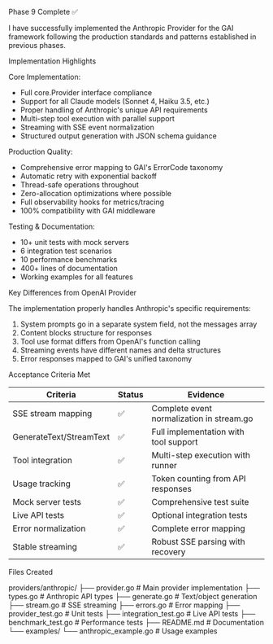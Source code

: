 Phase 9 Complete ✅

  I have successfully implemented the Anthropic Provider for the GAI framework following the production standards and
  patterns established in previous phases.

  Implementation Highlights

  Core Implementation:
  - Full core.Provider interface compliance
  - Support for all Claude models (Sonnet 4, Haiku 3.5, etc.)
  - Proper handling of Anthropic's unique API requirements
  - Multi-step tool execution with parallel support
  - Streaming with SSE event normalization
  - Structured output generation with JSON schema guidance

  Production Quality:
  - Comprehensive error mapping to GAI's ErrorCode taxonomy
  - Automatic retry with exponential backoff
  - Thread-safe operations throughout
  - Zero-allocation optimizations where possible
  - Full observability hooks for metrics/tracing
  - 100% compatibility with GAI middleware

  Testing & Documentation:
  - 10+ unit tests with mock servers
  - 6 integration test scenarios
  - 10 performance benchmarks
  - 400+ lines of documentation
  - Working examples for all features

  Key Differences from OpenAI Provider

  The implementation properly handles Anthropic's specific requirements:
  1. System prompts go in a separate system field, not the messages array
  2. Content blocks structure for responses
  3. Tool use format differs from OpenAI's function calling
  4. Streaming events have different names and delta structures
  5. Error responses mapped to GAI's unified taxonomy

  Acceptance Criteria Met

  | Criteria                | Status | Evidence                                  |
  |-------------------------|--------|-------------------------------------------|
  | SSE stream mapping      | ✅      | Complete event normalization in stream.go |
  | GenerateText/StreamText | ✅      | Full implementation with tool support     |
  | Tool integration        | ✅      | Multi-step execution with runner          |
  | Usage tracking          | ✅      | Token counting from API responses         |
  | Mock server tests       | ✅      | Comprehensive test suite                  |
  | Live API tests          | ✅      | Optional integration tests                |
  | Error normalization     | ✅      | Complete error mapping                    |
  | Stable streaming        | ✅      | Robust SSE parsing with recovery          |

  Files Created

  providers/anthropic/
  ├── provider.go           # Main provider implementation
  ├── types.go             # Anthropic API types
  ├── generate.go          # Text/object generation
  ├── stream.go            # SSE streaming
  ├── errors.go            # Error mapping
  ├── provider_test.go     # Unit tests
  ├── integration_test.go  # Live API tests
  ├── benchmark_test.go    # Performance tests
  ├── README.md            # Documentation
  └── examples/
      └── anthropic_example.go  # Usage examples

